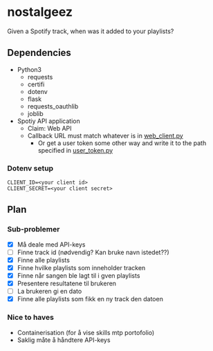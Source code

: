 # nostalgeez

Given a Spotify track, when was it added to your playlists?

## Dependencies

- Python3
  - requests
  - certifi
  - dotenv
  - flask
  - requests_oauthlib
  - joblib
- Spotiy API application
  - Claim: Web API
  - Callback URL must match whatever is in [web_client.py](./web_client.py)
    - Or get a user token some other way and write it to the path specified in [user_token.py](./user_token.py)

### Dotenv setup

```
CLIENT_ID=<your client id>
CLIENT_SECRET=<your client secret>
```

## Plan

### Sub-problemer

- [x] Må deale med API-keys
- [ ] Finne track id (nødvendig? Kan bruke navn istedet??)
- [x] Finne alle playlists
- [x] Finne hvilke playlists som inneholder tracken
- [x] Finne når sangen ble lagt til i gven playlists
- [x] Presentere resultatene til brukeren
- [ ] La brukeren gi en dato
- [x] Finne alle playlists som fikk en ny track den datoen

### Nice to haves

- Containerisation (for å vise skills mtp portofolio)
- Saklig måte å håndtere API-keys
